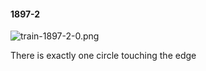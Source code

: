 #### 1897-2
![train-1897-2-0.png](https://github.com/lil-lab/nlvr/raw/master/nlvr/train/images/8/train-1897-2-0.png "train-1897-2-0.png")

There is exactly one circle touching the edge